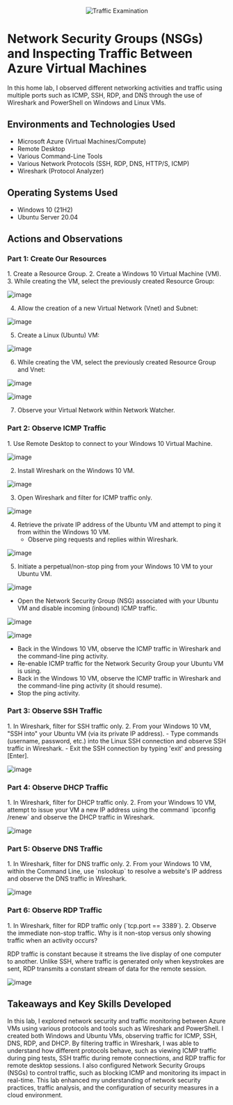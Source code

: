 <p align="center">
  <img src="https://i.imgur.com/Ua7udoS.png" alt="Traffic Examination"/>
</p>

<h1>Network Security Groups (NSGs) and Inspecting Traffic Between Azure Virtual Machines</h1>
In this home lab, I observed different networking activities and traffic using multiple ports such as ICMP, SSH, RDP, and DNS through the use of Wireshark and PowerShell on Windows and Linux VMs.<br />

<h2>Environments and Technologies Used</h2>

- Microsoft Azure (Virtual Machines/Compute)
- Remote Desktop
- Various Command-Line Tools
- Various Network Protocols (SSH, RDP, DNS, HTTP/S, ICMP)
- Wireshark (Protocol Analyzer)

<h2>Operating Systems Used</h2>

- Windows 10 (21H2)
- Ubuntu Server 20.04

<h2>Actions and Observations</h2>

<h3>Part 1: Create Our Resources</h3>
1. Create a Resource Group.
2. Create a Windows 10 Virtual Machine (VM).
3. While creating the VM, select the previously created Resource Group:  

![image](https://github.com/user-attachments/assets/408e9ccb-623c-4b7f-9bf3-0a4b57164720)
 
   
4. Allow the creation of a new Virtual Network (Vnet) and Subnet:  

![image](https://github.com/user-attachments/assets/bb67a3a3-49c4-4607-82b0-88c8873fbf23)

  
5. Create a Linux (Ubuntu) VM:

![image](https://github.com/user-attachments/assets/b4881d6e-98ba-4207-8107-d6cd46166c17)

  
6. While creating the VM, select the previously created Resource Group and Vnet:  
 
![image](https://github.com/user-attachments/assets/3751d075-3f68-48d4-a14c-51038ba0228c)

![image](https://github.com/user-attachments/assets/368338ec-7942-45e1-bfc4-23fdf555416e)

   
7. Observe your Virtual Network within Network Watcher.

<h3>Part 2: Observe ICMP Traffic</h3>
1. Use Remote Desktop to connect to your Windows 10 Virtual Machine.
  
  ![image](https://github.com/user-attachments/assets/fe36038c-337f-4ff9-a410-9a62dcbe5094)

2. Install Wireshark on the Windows 10 VM.
 
![image](https://github.com/user-attachments/assets/8d815bbb-f070-4810-901b-5792d531b4c7)

3. Open Wireshark and filter for ICMP traffic only.  
  
![image](https://github.com/user-attachments/assets/1c21c157-d05f-4875-a63e-e65ef2b48f74)

4. Retrieve the private IP address of the Ubuntu VM and attempt to ping it from within the Windows 10 VM.
   - Observe ping requests and replies within Wireshark.  
 
![image](https://github.com/user-attachments/assets/14535019-3bd2-438c-a930-a4b83b950e54)
 
   
5. Initiate a perpetual/non-stop ping from your Windows 10 VM to your Ubuntu VM.  

 ![image](https://github.com/user-attachments/assets/95c30475-ce66-4c4e-b3b8-6480fd88f129)

   - Open the Network Security Group (NSG) associated with your Ubuntu VM and disable incoming (inbound) ICMP traffic.  
  
![image](https://github.com/user-attachments/assets/74c652bc-8e40-4ed2-b50b-9129651c2b5f)

![image](https://github.com/user-attachments/assets/7f008296-aedb-4d4e-81e3-0c5c15812843)


   - Back in the Windows 10 VM, observe the ICMP traffic in Wireshark and the command-line ping activity.
   - Re-enable ICMP traffic for the Network Security Group your Ubuntu VM is using.
   - Back in the Windows 10 VM, observe the ICMP traffic in Wireshark and the command-line ping activity (it should resume).
   - Stop the ping activity.

<h3>Part 3: Observe SSH Traffic</h3>
1. In Wireshark, filter for SSH traffic only.
2. From your Windows 10 VM, "SSH into" your Ubuntu VM (via its private IP address).
   - Type commands (username, password, etc.) into the Linux SSH connection and observe SSH traffic in Wireshark.
   - Exit the SSH connection by typing 'exit' and pressing [Enter].  
  
   ![image](https://github.com/user-attachments/assets/98506428-2d79-4886-b8b1-1cf7e171036a)

<h3>Part 4: Observe DHCP Traffic</h3>
1. In Wireshark, filter for DHCP traffic only.
2. From your Windows 10 VM, attempt to issue your VM a new IP address using the command `ipconfig /renew` and observe the DHCP traffic in Wireshark.  

   ![image](https://github.com/user-attachments/assets/9549dbae-fa51-4243-bb07-bc031f601cd5)
   
<h3>Part 5: Observe DNS Traffic</h3>
1. In Wireshark, filter for DNS traffic only.
2. From your Windows 10 VM, within the Command Line, use `nslookup` to resolve a website's IP address and observe the DNS traffic in Wireshark.  
  
   ![image](https://github.com/user-attachments/assets/0e32494b-3551-46d3-8b39-44f89a8f563d)

<h3>Part 6: Observe RDP Traffic</h3>
1. In Wireshark, filter for RDP traffic only (`tcp.port == 3389`).
2. Observe the immediate non-stop traffic. Why is it non-stop versus only showing traffic when an activity occurs?
   
   RDP traffic is constant because it streams the live display of one computer to another. Unlike SSH, where traffic is generated only when keystrokes are sent, RDP transmits a constant stream of data for the remote session.  

   ![image](https://github.com/user-attachments/assets/dcbdcecc-4847-4cdf-813c-a623185a4b8a)

<h2>Takeaways and Key Skills Developed</h2>
In this lab, I explored network security and traffic monitoring between Azure VMs using various protocols and tools such as Wireshark and PowerShell. I created both Windows and Ubuntu VMs, observing traffic for ICMP, SSH, DNS, RDP, and DHCP. By filtering traffic in Wireshark, I was able to understand how different protocols behave, such as viewing ICMP traffic during ping tests, SSH traffic during remote connections, and RDP traffic for remote desktop sessions. I also configured Network Security Groups (NSGs) to control traffic, such as blocking ICMP and monitoring its impact in real-time. This lab enhanced my understanding of network security practices, traffic analysis, and the configuration of security measures in a cloud environment.

